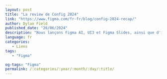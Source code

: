 ```yaml
---
layout: post
title: "La review de Config 2024"
link: "https://www.figma.com/fr-fr/blog/config-2024-recap/"
author: Dylan Field
published_date: "26/06/2024"
description: "Nous lançons Figma AI, UI3 et Figma Slides, ainsi que d'importantes mises à jour de Dev Mode et des améliorations de vos fonctionnalités préférées."
language: fr
categories:
   - Liens
tags:
   - "Figma"

og-tags: "Figma"
permalink: /:categories/:year/:month/:day/:title/
---
```

